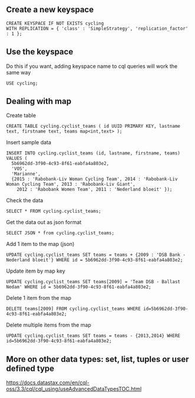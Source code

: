 ## Create a new keyspace

```
CREATE KEYSPACE IF NOT EXISTS cycling 
WITH REPLICATION = { 'class' : 'SimpleStrategy', 'replication_factor' : 1 };
```

## Use the keyspace
Do this if you want, adding keyspace name to cql queries will work the same way

```
USE cycling;
```

## Dealing with map

Create table
```
CREATE TABLE cycling.cyclist_teams ( id UUID PRIMARY KEY, lastname text, firstname text, teams map<int,text> );
```

Insert sample data
```
INSERT INTO cycling.cyclist_teams (id, lastname, firstname, teams) 
VALUES (
  5b6962dd-3f90-4c93-8f61-eabfa4a803e2,
  'VOS', 
  'Marianne', 
  {2015 : 'Rabobank-Liv Woman Cycling Team', 2014 : 'Rabobank-Liv Woman Cycling Team', 2013 : 'Rabobank-Liv Giant', 
    2012 : 'Rabobank Women Team', 2011 : 'Nederland bloeit' }); 
```

Check the data
```
SELECT * FROM cycling.cyclist_teams;
```

Get the data out as json format
```
SELECT JSON * from cycling.cyclist_teams;
```

Add 1 item to the map (json)
```
UPDATE cycling.cyclist_teams SET teams = teams + {2009 : 'DSB Bank - Nederland bloeit'} WHERE id = 5b6962dd-3f90-4c93-8f61-eabfa4a803e2;
```

Update item by map key
```
UPDATE cycling.cyclist_teams SET teams[2009] = 'Team DSB - Ballast Nedam' WHERE id = 5b6962dd-3f90-4c93-8f61-eabfa4a803e2;
```

Delete 1 item from the map
```
DELETE teams[2009] FROM cycling.cyclist_teams WHERE id=5b6962dd-3f90-4c93-8f61-eabfa4a803e2;
```

Delete multiple items from the map
```
UPDATE cycling.cyclist_teams SET teams = teams - {2013,2014} WHERE id=5b6962dd-3f90-4c93-8f61-eabfa4a803e2;
```

## More on other data types: set, list, tuples or user defined type
https://docs.datastax.com/en/cql-oss/3.3/cql/cql_using/useAdvancedDataTypesTOC.html

